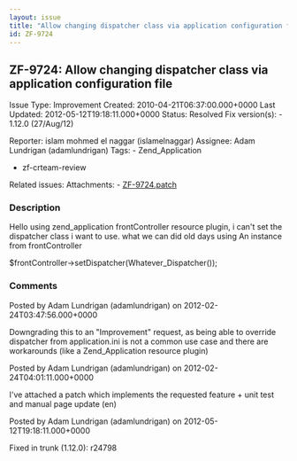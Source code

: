 ```yaml
---
layout: issue
title: "Allow changing dispatcher class via application configuration file"
id: ZF-9724
---
```


ZF-9724: Allow changing dispatcher class via application configuration file
---------------------------------------------------------------------------

 Issue Type: Improvement Created: 2010-04-21T06:37:00.000+0000 Last Updated: 2012-05-12T19:18:11.000+0000 Status: Resolved Fix version(s): - 1.12.0 (27/Aug/12)
 
 Reporter:  islam mohmed el naggar (islamelnaggar)  Assignee:  Adam Lundrigan (adamlundrigan)  Tags: - Zend\_Application
- zf-crteam-review
 
 Related issues: 
 Attachments: - [ZF-9724.patch](/issues/secure/attachment/14932/ZF-9724.patch)
 
### Description

Hello using zend\_application frontController resource plugin, i can't set the dispatcher class i want to use. what we can did old days using An instance from frontController

$frontController->setDispatcher(Whatever\_Dispatcher());

 

 

### Comments

Posted by Adam Lundrigan (adamlundrigan) on 2012-02-24T03:47:56.000+0000

Downgrading this to an "Improvement" request, as being able to override dispatcher from application.ini is not a common use case and there are workarounds (like a Zend\_Application resource plugin)

 

 

Posted by Adam Lundrigan (adamlundrigan) on 2012-02-24T04:01:11.000+0000

I've attached a patch which implements the requested feature + unit test and manual page update (en)

 

 

Posted by Adam Lundrigan (adamlundrigan) on 2012-05-12T19:18:11.000+0000

Fixed in trunk (1.12.0): r24798

 

 